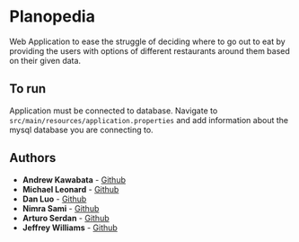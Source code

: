 # Planopedia

Web Application to ease the struggle of deciding where to go out to eat by providing the users with options of different restaurants around them based on their given data.

## To run

Application must be connected to database. Navigate to `src/main/resources/application.properties` and add information about the mysql database you are connecting to.

## Authors


* **Andrew Kawabata** - [Github](https://github.com/andykawabata)
* **Michael Leonard** - [Github](https://github.com/mcleoar)
* **Dan Luo** - [Github]() 
* **Nimra Sami** - [Github](https://github.com/nimrasami)
* **Arturo Serdan** - [Github](https://github.com/aaserdan)
* **Jeffrey Williams** - [Github](https://github.com/jfwillia)
